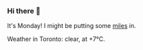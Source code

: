 ### Hi there :wave:

It's Monday! I might be putting some [miles](https://www.strava.com/athletes/889963) in.

Weather in Toronto: clear, at +7°C.
